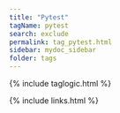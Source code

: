 ```yaml
---
title: "Pytest"
tagName: pytest
search: exclude
permalink: tag_pytest.html
sidebar: mydoc_sidebar
folder: tags
---
```

{% include taglogic.html %}

{% include links.html %}
